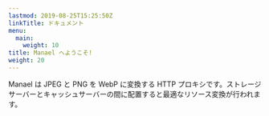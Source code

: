 ```yaml
---
lastmod: 2019-08-25T15:25:50Z
linkTitle: ドキュメント
menu:
  main:
    weight: 10
title: Manael へようこそ!
weight: 20
---
```


Manael は JPEG と PNG を WebP に変換する HTTP プロキシです。ストレージサーバーとキャッシュサーバーの間に配置すると最適なリソース変換が行われます。
